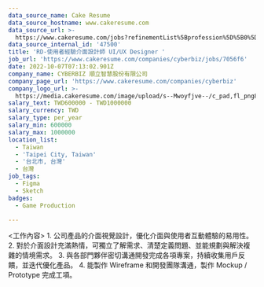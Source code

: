 ```yaml
---
data_source_name: Cake Resume
data_source_hostname: www.cakeresume.com
data_source_url: >-
  https://www.cakeresume.com/jobs?refinementList%5Bprofession%5D%5B0%5D=game-production&range%5Bsalary_range%5D%5Bmin%5D=100000
data_source_internal_id: '47500'
title: 'RD-使用者經驗介面設計師 UI/UX Designer '
job_url: 'https://www.cakeresume.com/companies/cyberbiz/jobs/7056f6'
date: 2022-10-07T07:13:02.901Z
company_name: CYBERBIZ 順立智慧股份有限公司
company_page_url: 'https://www.cakeresume.com/companies/cyberbiz'
company_logo_url: >-
  https://media.cakeresume.com/image/upload/s--Mwoyfjve--/c_pad,fl_png8,h_200,w_200/v1680857778/o9lmwwwxncvt2cobkfh7.png
salary_text: TWD600000 - TWD1000000
salary_currency: TWD
salary_type: per_year
salary_min: 600000
salary_max: 1000000
location_list:
  - Taiwan
  - 'Taipei City, Taiwan'
  - '台北市, 台灣'
  - 台灣
job_tags:
  - Figma
  - Sketch
badges:
  - Game Production

---
```


<工作內容> 1. 公司產品的介面視覺設計，優化介面與使用者互動體驗的易用性。 2. 對於介面設計充滿熱情，可獨立了解需求、清楚定義問題、並能規劃與解決複雜的情境需求。 3. 與各部門夥伴密切溝通開發完成各項專案，持續收集用戶反饋，並迭代優化產品。 4. 能製作 Wireframe 和開發團隊溝通，製作 Mockup / Prototype 完成工項。